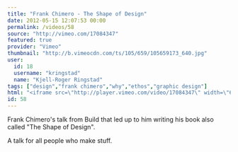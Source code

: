 ```yaml
---
title: "Frank Chimero - The Shape of Design"
date: 2012-05-15 12:07:53 00:00
permalink: /videos/58
source: "http://vimeo.com/17084347"
featured: true
provider: "Vimeo"
thumbnail: "http://b.vimeocdn.com/ts/105/659/105659173_640.jpg"
user:
  id: 18
  username: "kringstad"
  name: "Kjell-Roger Ringstad"
tags: ["design","frank chimero","why","ethos","graphic design"]
html: "<iframe src=\"http://player.vimeo.com/video/17084347\" width=\"640\" height=\"360\" frameborder=\"0\" webkitAllowFullScreen mozallowfullscreen allowFullScreen></iframe>"
id: 58
---
```


Frank Chimero's talk from Build that led up to him writing his book also called "The Shape of Design". 

A talk for all people who make stuff.